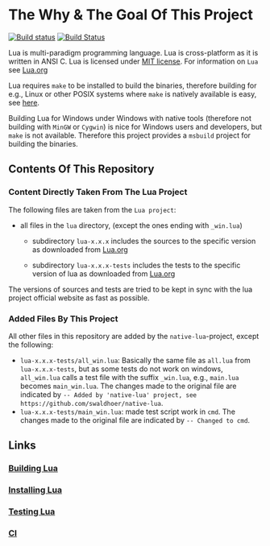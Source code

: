 # The Why & The Goal Of This Project

[![Build status](https://ci.appveyor.com/api/projects/status/1gtcdi6wslxx3d6u/branch/master?svg=true)](https://ci.appveyor.com/project/swaldhoer/native-lua/branch/master)
[![Build Status](https://travis-ci.org/swaldhoer/native-lua.svg?branch=master)](https://travis-ci.org/swaldhoer/native-lua)

Lua is  multi-paradigm programming language. Lua is cross-platform as it is
written in ANSI C. Lua is licensed under [MIT license][1].
For information on `Lua` see [Lua.org][2]

Lua requires `make` to be installed to build the binaries,
therefore building for e.g., Linux or other POSIX systems where `make` is
natively available is easy, see [here][3].

Building Lua for Windows under Windows with native tools (therefore not building
with `MinGW` or `Cygwin`) is nice for Windows users and developers, but `make`
is not available. Therefore this project provides a `msbuild` project for
building the binaries.

## Contents Of This Repository

### Content Directly Taken From The Lua Project

The following files are taken from the `Lua project`:

- all files in the `lua` directory, (except the ones ending with `_win.lua`)

  - subdirectory `lua-x.x.x` includes the sources to the specific version as
    downloaded from [Lua.org][2]

  - subdirectory `lua-x.x.x-tests` includes the tests to the specific version
    of lua as downloaded from [Lua.org][2]

The versions of sources and tests are tried to be kept in sync with the lua
project official website as fast as possible.

### Added Files By This Project

All other files in this repository are added by the `native-lua`-project,
except the following:

- `lua-x.x.x-tests/all_win.lua`: Basically the same file as `all.lua` from
  `lua-x.x.x-tests`, but as some tests do not work on windows, `all_win.lua`
  calls a test file with the suffix `_win.lua`, e.g., `main.lua` becomes
  `main_win.lua`. The changes made to the original file are indicated by
  `-- Added by 'native-lua' project,
  see https://github.com/swaldhoer/native-lua`.
- `lua-x.x.x-tests/main_win.lua`: made test script work in `cmd`. The changes
  made to the original file are indicated by `-- Changed to cmd`.

## Links

### [Building Lua](doc/build.md)

### [Installing Lua](doc/install.md)

### [Testing Lua](doc/test.md)

### [CI](doc/ci.md)

[1]: https://www.lua.org/manual/5.3/readme.html#license
[2]: https://www.lua.org/
[3]: https://www.lua.org/manual/5.3/readme.html
